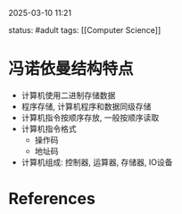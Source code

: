 2025-03-10    11:21

status: #adult 
tags: [[Computer Science]]


# 冯诺依曼结构特点

- 计算机使用二进制存储数据
- 程序存储, 计算机程序和数据同级存储
- 计算机指令按顺序存放, 一般按顺序读取
- 计算机指令格式
	- 操作码
	- 地址码
- 计算机组成: 控制器, 运算器, 存储器, IO设备


# References
